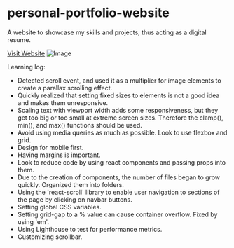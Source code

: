 # personal-portfolio-website
A website to showcase my skills and projects, thus acting as a digital resume. 

[Visit Website](https://mfarabi.vercel.app)
![Image](https://i.ibb.co/BNhLVyW/Demo-image.jpg)


Learning log:

- Detected scroll event, and used it as a multiplier for image elements to create a parallax scrolling effect.
- Quickly realized that setting fixed sizes to elements is not a good idea and makes them unresponsive. 
- Scaling text with viewport width adds some responsiveness, but they get too big or too small at extreme screen sizes. Therefore the clamp(), min(), and max() functions should be used. 
- Avoid using media queries as much as possible. Look to use flexbox and grid. 
- Design for mobile first.
- Having margins is important.
- Look to reduce code by using react components and passing props into them.
- Due to the creation of components, the number of files began to grow quickly. Organized them into folders.
- Using the 'react-scroll' library to enable user navigation to sections of the page by clicking on navbar buttons.
- Setting global CSS variables.
- Setting grid-gap to a % value can cause container overflow. Fixed by using 'em'.
- Using Lighthouse to test for performance metrics.
- Customizing scrollbar.
